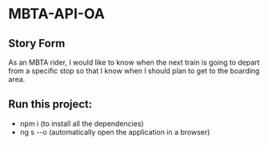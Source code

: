 # MBTA-API-OA

## Story Form
As an MBTA rider, I would like to know when the next train is going to depart from a specific
stop so that I know when I should plan to get to the boarding area.

## Run this project:
-  npm i (to install all the dependencies)
-  ng s --o (automatically open the application in a browser) 



